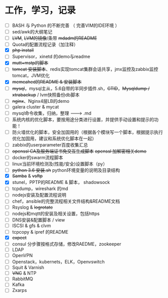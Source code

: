 # 工作，学习，记录

- [ ] BASH 与 Python 的不断完善 （ 完善VIM的IDE环境 ）
- [ ] sed/awk的大纲笔记
- [ ] ~~LVM~~, ~~LVM的镜像~~/条带 ~~mdadm的README~~
- [ ] Quota的配置流程记录（加注释）
- [x] ~~php install~~
- [ ] Supervisor，xinetd 的demo与readme
- [x] ~~mutt+mstp的脚本~~
- [ ] ~~tomcat 安装脚本~~、redis实现tomcat集群会话共享，jmx监控及zabbix监控tomcat，JVM优化
- [x] ~~memcahed的README & 安装脚本~~
- [ ] ~~mysql~~，mysql主从，5.6自带的半同步插件.sh，~~GTID~~，~~Mysqldump / xtrabackup~~ / lvm快照备份db脚本
- [ ] ~~nginx~~、Nginx4层LB的demo
- [ ] galera cluster & mycat
- [ ] mysql命令收集，归纳，整理 ---> .md
- [ ] 系统内核的优化脚本，要按用途分类进行设置，并提供手动设置和提示的功能！
- [ ] 防火墙优化的脚本，安全加固用的（根据各个模块写一个脚本，根据提示执行优化加固用，建议和系统优化脚本在一起）
- [ ] zabbix的userparameter百度收集汇总
- [ ] ~~openssl CA及服务端证书免交互生成脚本~~ ~~openssl 加解密相关demo~~
- [ ] docker的swarm流程脚本
- [ ] linux当前环境检测及(性能/安全)设置脚本（py）
- [ ] ~~python 3.6 安装.sh~~ python环境变量的说明及目录结构
- [x] ~~Samba~~ & ~~vsftp~~
- [x] stunel，PPTP的README & 脚本， shadowsock
- [ ] tcpdump，wireshark 的md
- [ ] nodejs安装及配置流程说明
- [ ] chef，ansible的完整流程相关文件结构&README文档
- [ ] Rsyslog & ~~logrotate~~
- [ ] nodejs和mqtt的安装及相关设置，包括https
- [ ] DNS安装&配置脚本 / view
- [ ] ISCSI & gfs & clvm
- [ ] tcpcopy & ipref 的README
- [x] ~~expect~~
- [ ] consul 分步骤按格式存储，修改RAEDME，zookeeper
- [ ] LDAP
- [ ] OpenVPN
- [ ] Openstack，kubernets，ELK，Openvswitch
- [ ] Squit & Varnish
- [ ] ~~VNC~~ & NTP
- [ ] RabbitMQ
- [ ] Kafka
- [ ] Zxarps
